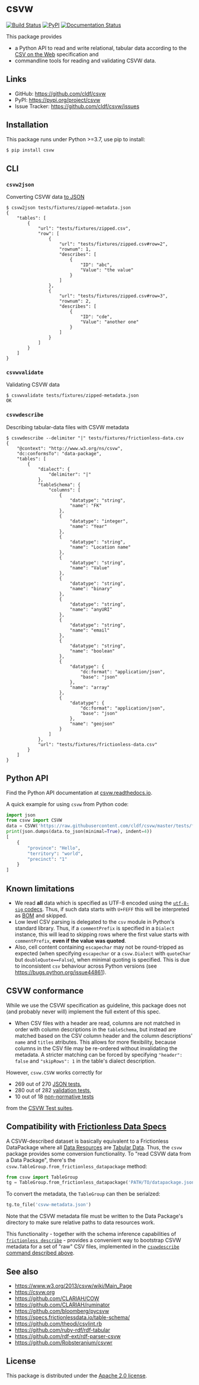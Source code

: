 # csvw

[![Build Status](https://github.com/cldf/csvw/workflows/tests/badge.svg)](https://github.com/cldf/csvw/actions?query=workflow%3Atests)
[![PyPI](https://img.shields.io/pypi/v/csvw.svg)](https://pypi.org/project/csvw)
[![Documentation Status](https://readthedocs.org/projects/csvw/badge/?version=latest)](https://csvw.readthedocs.io/en/latest/?badge=latest)


This package provides
- a Python API to read and write relational, tabular data according to the [CSV on the Web](https://csvw.org/) specification and 
- commandline tools for reading and validating CSVW data.


## Links

- GitHub: https://github.com/cldf/csvw
- PyPI: https://pypi.org/project/csvw
- Issue Tracker: https://github.com/cldf/csvw/issues


## Installation

This package runs under Python >=3.7, use pip to install:

```bash
$ pip install csvw
```


## CLI

### `csvw2json`

Converting CSVW data [to JSON](https://www.w3.org/TR/csv2json/)

```shell
$ csvw2json tests/fixtures/zipped-metadata.json 
{
    "tables": [
        {
            "url": "tests/fixtures/zipped.csv",
            "row": [
                {
                    "url": "tests/fixtures/zipped.csv#row=2",
                    "rownum": 1,
                    "describes": [
                        {
                            "ID": "abc",
                            "Value": "the value"
                        }
                    ]
                },
                {
                    "url": "tests/fixtures/zipped.csv#row=3",
                    "rownum": 2,
                    "describes": [
                        {
                            "ID": "cde",
                            "Value": "another one"
                        }
                    ]
                }
            ]
        }
    ]
}
```

### `csvwvalidate`

Validating CSVW data

```shell
$ csvwvalidate tests/fixtures/zipped-metadata.json 
OK
```

### `csvwdescribe`

Describing tabular-data files with CSVW metadata

```shell
$ csvwdescribe --delimiter "|" tests/fixtures/frictionless-data.csv
{
    "@context": "http://www.w3.org/ns/csvw",
    "dc:conformsTo": "data-package",
    "tables": [
        {
            "dialect": {
                "delimiter": "|"
            },
            "tableSchema": {
                "columns": [
                    {
                        "datatype": "string",
                        "name": "FK"
                    },
                    {
                        "datatype": "integer",
                        "name": "Year"
                    },
                    {
                        "datatype": "string",
                        "name": "Location name"
                    },
                    {
                        "datatype": "string",
                        "name": "Value"
                    },
                    {
                        "datatype": "string",
                        "name": "binary"
                    },
                    {
                        "datatype": "string",
                        "name": "anyURI"
                    },
                    {
                        "datatype": "string",
                        "name": "email"
                    },
                    {
                        "datatype": "string",
                        "name": "boolean"
                    },
                    {
                        "datatype": {
                            "dc:format": "application/json",
                            "base": "json"
                        },
                        "name": "array"
                    },
                    {
                        "datatype": {
                            "dc:format": "application/json",
                            "base": "json"
                        },
                        "name": "geojson"
                    }
                ]
            },
            "url": "tests/fixtures/frictionless-data.csv"
        }
    ]
}
```


## Python API

Find the Python API documentation at [csvw.readthedocs.io](https://csvw.readthedocs.io/en/latest/).

A quick example for using `csvw` from Python code:

```python
import json
from csvw import CSVW
data = CSVW('https://raw.githubusercontent.com/cldf/csvw/master/tests/fixtures/test.tsv')
print(json.dumps(data.to_json(minimal=True), indent=4))
[
    {
        "province": "Hello",
        "territory": "world",
        "precinct": "1"
    }
]
```


## Known limitations

- We read **all** data which is specified as UTF-8 encoded using the 
  [`utf-8-sig` codecs](https://docs.python.org/3/library/codecs.html#module-encodings.utf_8_sig).
  Thus, if such data starts with `U+FEFF` this will be interpreted as [BOM](https://en.wikipedia.org/wiki/Byte_order_mark)
  and skipped.
- Low level CSV parsing is delegated to the `csv` module in Python's standard library. Thus, if a `commentPrefix`
  is specified in a `Dialect` instance, this will lead to skipping rows where the first value starts
  with `commentPrefix`, **even if the value was quoted**.
- Also, cell content containing `escapechar` may not be round-tripped as expected (when specifying
  `escapechar` or a `csvw.Dialect` with `quoteChar` but `doubleQuote==False`),
  when minimal quoting is specified. This is due to inconsistent `csv` behaviour
  across Python versions (see https://bugs.python.org/issue44861).


## CSVW conformance

While we use the CSVW specification as guideline, this package does not (and 
probably never will) implement the full extent of this spec.

- When CSV files with a header are read, columns are not matched in order with
  column descriptions in the `tableSchema`, but instead are matched based on the
  CSV column header and the column descriptions' `name` and `titles` atributes.
  This allows for more flexibility, because columns in the CSV file may be
  re-ordered without invalidating the metadata. A stricter matching can be forced
  by specifying `"header": false` and `"skipRows": 1` in the table's dialect
  description.

However, `csvw.CSVW` works correctly for
- 269 out of 270 [JSON tests](https://w3c.github.io/csvw/tests/#manifest-json),
- 280 out of 282 [validation tests](https://w3c.github.io/csvw/tests/#manifest-validation),
- 10 out of 18 [non-normative tests](https://w3c.github.io/csvw/tests/#manifest-nonnorm)

from the [CSVW Test suites](https://w3c.github.io/csvw/tests/).


## Compatibility with [Frictionless Data Specs](https://specs.frictionlessdata.io/)

A CSVW-described dataset is basically equivalent to a Frictionless DataPackage where all 
[Data Resources](https://specs.frictionlessdata.io/data-resource/) are [Tabular Data](https://specs.frictionlessdata.io/tabular-data-resource/).
Thus, the `csvw` package provides some conversion functionality. To
"read CSVW data from a Data Package", there's the `csvw.TableGroup.from_frictionless_datapackage` method:
```python
from csvw import TableGroup
tg = TableGroup.from_frictionless_datapackage('PATH/TO/datapackage.json')
```
To convert the metadata, the `TableGroup` can then be serialzed:
```python
tg.to_file('csvw-metadata.json')
```

Note that the CSVW metadata file must be written to the Data Package's directory
to make sure relative paths to data resources work.

This functionality - together with the schema inference capabilities
of [`frictionless describe`](https://framework.frictionlessdata.io/docs/guides/describing-data/) - provides
a convenient way to bootstrap CSVW metadata for a set of "raw" CSV
files, implemented in the [`csvwdescribe` command described above](#csvwdescribe).


## See also

- https://www.w3.org/2013/csvw/wiki/Main_Page
- https://csvw.org
- https://github.com/CLARIAH/COW
- https://github.com/CLARIAH/ruminator
- https://github.com/bloomberg/pycsvw
- https://specs.frictionlessdata.io/table-schema/
- https://github.com/theodi/csvlint.rb
- https://github.com/ruby-rdf/rdf-tabular
- https://github.com/rdf-ext/rdf-parser-csvw
- https://github.com/Robsteranium/csvwr


## License

This package is distributed under the [Apache 2.0 license](https://opensource.org/licenses/Apache-2.0).
